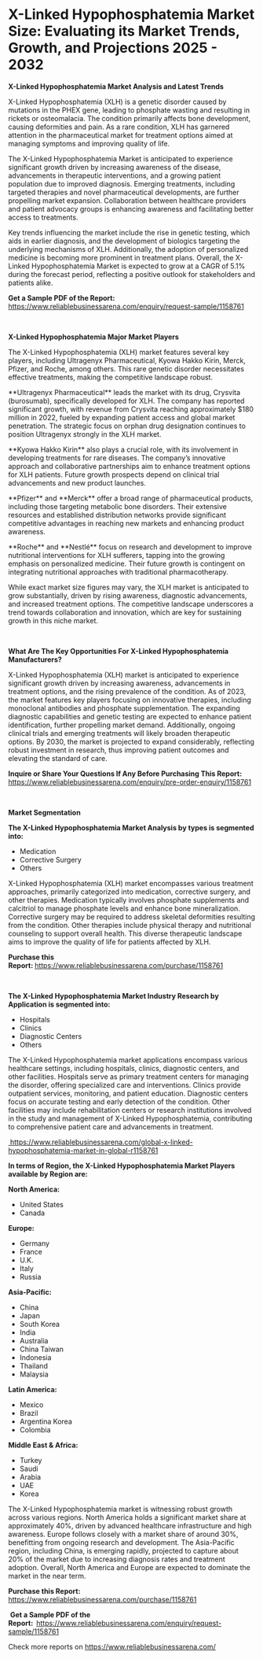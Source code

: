 <p><h1>X-Linked Hypophosphatemia Market Size: Evaluating its Market Trends, Growth, and Projections 2025 - 2032</h1></p><p><strong>X-Linked Hypophosphatemia Market Analysis and Latest Trends</strong></p>
<p><p>X-Linked Hypophosphatemia (XLH) is a genetic disorder caused by mutations in the PHEX gene, leading to phosphate wasting and resulting in rickets or osteomalacia. The condition primarily affects bone development, causing deformities and pain. As a rare condition, XLH has garnered attention in the pharmaceutical market for treatment options aimed at managing symptoms and improving quality of life.</p><p>The X-Linked Hypophosphatemia Market is anticipated to experience significant growth driven by increasing awareness of the disease, advancements in therapeutic interventions, and a growing patient population due to improved diagnosis. Emerging treatments, including targeted therapies and novel pharmaceutical developments, are further propelling market expansion. Collaboration between healthcare providers and patient advocacy groups is enhancing awareness and facilitating better access to treatments.</p><p>Key trends influencing the market include the rise in genetic testing, which aids in earlier diagnosis, and the development of biologics targeting the underlying mechanisms of XLH. Additionally, the adoption of personalized medicine is becoming more prominent in treatment plans. Overall, the X-Linked Hypophosphatemia Market is expected to grow at a CAGR of 5.1% during the forecast period, reflecting a positive outlook for stakeholders and patients alike.</p></p>
<p><strong>Get a Sample PDF of the Report:&nbsp;</strong> <a href="https://www.reliablebusinessarena.com/enquiry/request-sample/1158761?utm_campaign=2991&utm_medium=2&utm_source=Github&utm_content=ia&utm_term=22032025&utm_id=x-linked-hypophosphatemia">https://www.reliablebusinessarena.com/enquiry/request-sample/1158761</a></p>
<p>&nbsp;</p>
<p><strong>X-Linked Hypophosphatemia Major Market Players</strong></p>
<p><p>The X-Linked Hypophosphatemia (XLH) market features several key players, including Ultragenyx Pharmaceutical, Kyowa Hakko Kirin, Merck, Pfizer, and Roche, among others. This rare genetic disorder necessitates effective treatments, making the competitive landscape robust.</p><p>**Ultragenyx Pharmaceutical** leads the market with its drug, Crysvita (burosumab), specifically developed for XLH. The company has reported significant growth, with revenue from Crysvita reaching approximately $180 million in 2022, fueled by expanding patient access and global market penetration. The strategic focus on orphan drug designation continues to position Ultragenyx strongly in the XLH market.</p><p>**Kyowa Hakko Kirin** also plays a crucial role, with its involvement in developing treatments for rare diseases. The company’s innovative approach and collaborative partnerships aim to enhance treatment options for XLH patients. Future growth prospects depend on clinical trial advancements and new product launches.</p><p>**Pfizer** and **Merck** offer a broad range of pharmaceutical products, including those targeting metabolic bone disorders. Their extensive resources and established distribution networks provide significant competitive advantages in reaching new markets and enhancing product awareness.</p><p>**Roche** and **Nestlé** focus on research and development to improve nutritional interventions for XLH sufferers, tapping into the growing emphasis on personalized medicine. Their future growth is contingent on integrating nutritional approaches with traditional pharmacotherapy.</p><p>While exact market size figures may vary, the XLH market is anticipated to grow substantially, driven by rising awareness, diagnostic advancements, and increased treatment options. The competitive landscape underscores a trend towards collaboration and innovation, which are key for sustaining growth in this niche market.</p></p>
<p>&nbsp;</p>
<p><strong>What Are The Key Opportunities For X-Linked Hypophosphatemia Manufacturers?</strong></p>
<p><p>X-Linked Hypophosphatemia (XLH) market is anticipated to experience significant growth driven by increasing awareness, advancements in treatment options, and the rising prevalence of the condition. As of 2023, the market features key players focusing on innovative therapies, including monoclonal antibodies and phosphate supplementation. The expanding diagnostic capabilities and genetic testing are expected to enhance patient identification, further propelling market demand. Additionally, ongoing clinical trials and emerging treatments will likely broaden therapeutic options. By 2030, the market is projected to expand considerably, reflecting robust investment in research, thus improving patient outcomes and elevating the standard of care.</p></p>
<p><strong>Inquire or Share Your Questions If Any Before Purchasing This Report:</strong> <a href="https://www.reliablebusinessarena.com/enquiry/pre-order-enquiry/1158761?utm_campaign=2991&utm_medium=2&utm_source=Github&utm_content=ia&utm_term=22032025&utm_id=x-linked-hypophosphatemia">https://www.reliablebusinessarena.com/enquiry/pre-order-enquiry/1158761</a></p>
<p>&nbsp;</p>
<p><strong>Market Segmentation</strong></p>
<p><strong>The X-Linked Hypophosphatemia Market Analysis by types is segmented into:</strong></p>
<p><ul><li>Medication</li><li>Corrective Surgery</li><li>Others</li></ul></p>
<p><p>X-Linked Hypophosphatemia (XLH) market encompasses various treatment approaches, primarily categorized into medication, corrective surgery, and other therapies. Medication typically involves phosphate supplements and calcitriol to manage phosphate levels and enhance bone mineralization. Corrective surgery may be required to address skeletal deformities resulting from the condition. Other therapies include physical therapy and nutritional counseling to support overall health. This diverse therapeutic landscape aims to improve the quality of life for patients affected by XLH.</p></p>
<p><strong>Purchase this Report:&nbsp;</strong><a href="https://www.reliablebusinessarena.com/purchase/1158761?utm_campaign=2991&utm_medium=2&utm_source=Github&utm_content=ia&utm_term=22032025&utm_id=x-linked-hypophosphatemia">https://www.reliablebusinessarena.com/purchase/1158761</a></p>
<p>&nbsp;</p>
<p><strong>The X-Linked Hypophosphatemia Market Industry Research by Application is segmented into:</strong></p>
<p><ul><li>Hospitals</li><li>Clinics</li><li>Diagnostic Centers</li><li>Others</li></ul></p>
<p><p>The X-Linked Hypophosphatemia market applications encompass various healthcare settings, including hospitals, clinics, diagnostic centers, and other facilities. Hospitals serve as primary treatment centers for managing the disorder, offering specialized care and interventions. Clinics provide outpatient services, monitoring, and patient education. Diagnostic centers focus on accurate testing and early detection of the condition. Other facilities may include rehabilitation centers or research institutions involved in the study and management of X-Linked Hypophosphatemia, contributing to comprehensive patient care and advancements in treatment.</p></p>
<p><a href="https://www.reliablebusinessarena.com/global-x-linked-hypophosphatemia-market-in-global-r1158761?utm_campaign=2991&utm_medium=2&utm_source=Github&utm_content=ia&utm_term=22032025&utm_id=x-linked-hypophosphatemia">&nbsp;https://www.reliablebusinessarena.com/global-x-linked-hypophosphatemia-market-in-global-r1158761</a></p>
<p><strong>In terms of Region, the X-Linked Hypophosphatemia Market Players available by Region are:</strong></p>
<p>
    <p> <strong> North America: </strong>
        <ul>
            <li>United States</li>
            <li>Canada</li>
        </ul>
        </p> 
    <p> <strong> Europe: </strong>
        <ul>
            <li>Germany</li>
            <li>France</li>
            <li>U.K.</li>
            <li>Italy</li>
            <li>Russia</li>
        </ul>
        </p> 
    <p> <strong> Asia-Pacific: </strong>
        <ul>
            <li>China</li>
            <li>Japan</li>
            <li>South Korea</li>
            <li>India</li>
            <li>Australia</li>
            <li>China Taiwan</li>
            <li>Indonesia</li>
            <li>Thailand</li>
            <li>Malaysia</li>
        </ul>
        </p> 
    <p> <strong> Latin America: </strong>
        <ul>
            <li>Mexico</li>
            <li>Brazil</li>
            <li>Argentina Korea</li>
            <li>Colombia</li>
        </ul>
        </p> 
    <p> <strong> Middle East & Africa: </strong>
        <ul>
            <li>Turkey</li>
            <li>Saudi</li>
            <li>Arabia</li>
            <li>UAE</li>
            <li>Korea</li>
        </ul>
    </p>
    </p>
<p><p>The X-Linked Hypophosphatemia market is witnessing robust growth across various regions. North America holds a significant market share at approximately 40%, driven by advanced healthcare infrastructure and high awareness. Europe follows closely with a market share of around 30%, benefitting from ongoing research and development. The Asia-Pacific region, including China, is emerging rapidly, projected to capture about 20% of the market due to increasing diagnosis rates and treatment adoption. Overall, North America and Europe are expected to dominate the market in the near term.</p></p>
<p><strong>Purchase this Report: </strong><a href="https://www.reliablebusinessarena.com/purchase/1158761?utm_campaign=2991&utm_medium=2&utm_source=Github&utm_content=ia&utm_term=22032025&utm_id=x-linked-hypophosphatemia">https://www.reliablebusinessarena.com/purchase/1158761</a></p>
<p>&nbsp;<strong>Get a Sample PDF of the Report:&nbsp;&nbsp;</strong><a href="https://www.reliablebusinessarena.com/enquiry/request-sample/1158761?utm_campaign=2991&utm_medium=2&utm_source=Github&utm_content=ia&utm_term=22032025&utm_id=x-linked-hypophosphatemia">https://www.reliablebusinessarena.com/enquiry/request-sample/1158761</a></p>
<p><strong></strong></p>
<p>Check more reports on <a href="https://www.reliablebusinessarena.com/?utm_campaign=2991&utm_medium=2&utm_source=Github&utm_content=ia&utm_term=22032025&utm_id=x-linked-hypophosphatemia">https://www.reliablebusinessarena.com/</a></p>